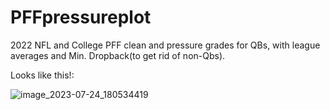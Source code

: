 # PFFpressureplot
2022 NFL and College PFF clean and pressure grades for QBs, with league averages and Min. Dropback(to get rid of non-Qbs).

Looks like this!:

![image_2023-07-24_180534419](https://github.com/jjparker34/PFFpressureplot/assets/123410317/2d9dc0b8-5f3b-4c53-9541-621efe3439c5)
